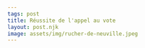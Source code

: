 ```yaml
---
tags: post
title: Réussite de l'appel au vote
layout: post.njk
image: assets/img/rucher-de-neuville.jpeg
---
```


